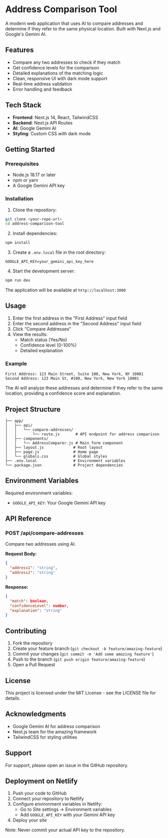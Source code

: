 # Address Comparison Tool

A modern web application that uses AI to compare addresses and determine if they refer to the same physical location. Built with Next.js and Google's Gemini AI.

## Features

- Compare any two addresses to check if they match
- Get confidence levels for the comparison
- Detailed explanations of the matching logic
- Clean, responsive UI with dark mode support
- Real-time address validation
- Error handling and feedback

## Tech Stack

- **Frontend**: Next.js 14, React, TailwindCSS
- **Backend**: Next.js API Routes
- **AI**: Google Gemini AI
- **Styling**: Custom CSS with dark mode

## Getting Started

### Prerequisites

- Node.js 18.17 or later
- npm or yarn
- A Google Gemini API key

### Installation

1. Clone the repository:
```bash
git clone <your-repo-url>
cd address-comparison-tool
```

2. Install dependencies:
```bash
npm install
```

3. Create a `.env.local` file in the root directory:
```env
GOOGLE_API_KEY=your_gemini_api_key_here
```

4. Start the development server:
```bash
npm run dev
```

The application will be available at `http://localhost:3000`

## Usage

1. Enter the first address in the "First Address" input field
2. Enter the second address in the "Second Address" input field
3. Click "Compare Addresses"
4. View the results:
   - Match status (Yes/No)
   - Confidence level (0-100%)
   - Detailed explanation

### Example

```text
First Address: 123 Main Street, Suite 100, New York, NY 10001
Second Address: 123 Main St, #100, New York, New York 10001
```

The AI will analyze these addresses and determine if they refer to the same location, providing a confidence score and explanation.

## Project Structure

```
├── app/
│   ├── api/
│   │   └── compare-addresses/
│   │       └── route.js       # API endpoint for address comparison
│   ├── components/
│   │   └── AddressComparer.js # Main form component
│   ├── layout.js             # Root layout
│   ├── page.js               # Home page
│   └── globals.css           # Global styles
├── .env.local                # Environment variables
└── package.json              # Project dependencies
```

## Environment Variables

Required environment variables:

- `GOOGLE_API_KEY`: Your Google Gemini API key

## API Reference

### POST /api/compare-addresses

Compare two addresses using AI.

**Request Body:**
```json
{
  "address1": "string",
  "address2": "string"
}
```

**Response:**
```json
{
  "match": boolean,
  "confidenceLevel": number,
  "explanation": "string"
}
```

## Contributing

1. Fork the repository
2. Create your feature branch (`git checkout -b feature/amazing-feature`)
3. Commit your changes (`git commit -m 'Add some amazing feature'`)
4. Push to the branch (`git push origin feature/amazing-feature`)
5. Open a Pull Request

## License

This project is licensed under the MIT License - see the LICENSE file for details.

## Acknowledgments

- Google Gemini AI for address comparison
- Next.js team for the amazing framework
- TailwindCSS for styling utilities

## Support

For support, please open an issue in the GitHub repository.

## Deployment on Netlify

1. Push your code to GitHub
2. Connect your repository to Netlify
3. Configure environment variables in Netlify:
   - Go to Site settings → Environment variables
   - Add `GOOGLE_API_KEY` with your Gemini API key
4. Deploy your site

Note: Never commit your actual API key to the repository.
